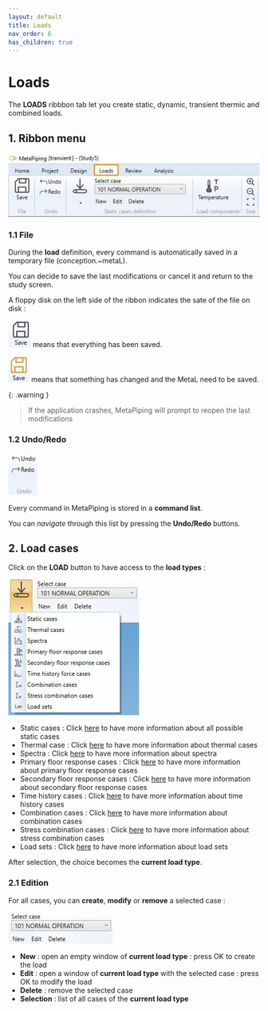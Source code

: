 ```yaml
---
layout: default
title: Loads
nav_order: 6
has_children: true
---
```


# Loads

The **LOADS** ribbbon tab let you create static, dynamic, transient thermic and combined loads.

## 1. Ribbon menu

![Image](../Images/Load1.jpg)

### 1.1 File

During the **load** definition, every command is automatically saved in a temporary file (conception.~metaL).

You can decide to save the last modifications or cancel it and return to the study screen.

A floppy disk on the left side of the ribbon indicates the sate of the file on disk :

![Image](../Images/Design5.jpg) means that everything has been saved.

![Image](../Images/Design6.jpg) means that something has changed and the MetaL need to be saved.

{: .warning }
>If the application crashes, MetaPiping will prompt to reopen the last modifications

### 1.2 Undo/Redo

![Image](../Images/Design7.jpg)

Every command in MetaPiping is stored in a **command list**.

You can *navigate* through this list by pressing the **Undo/Redo** buttons.

## 2. Load cases

Click on the **LOAD** button to have access to the **load types** :

![Image](../Images/Load2.jpg)

- Static cases : Click [here](https://documentation.metapiping.com/Loads/StaticCases/index.html) to have more information about all possible static cases
- Thermal case : Click [here](https://documentation.metapiping.com/Loads/ThermalCases.html) to have more information about thermal cases
- Spectra : Click [here](https://documentation.metapiping.com/Loads/Spectra.html) to have more information about spectra
- Primary floor response cases : Click [here](https://documentation.metapiping.com/Loads/PrimaryCases.html) to have more information about primary floor response cases
- Secondary floor response cases : Click [here](https://documentation.metapiping.com/Loads/SecondaryCases.html) to have more information about secondary floor response cases
- Time history cases : Click [here](https://documentation.metapiping.com/Loads/TimeHistoryCases.html) to have more information about time history cases
- Combination cases : Click [here](https://documentation.metapiping.com/Loads/CombinationCases.html) to have more information about combination cases
- Stress combination cases : Click [here](https://documentation.metapiping.com/Loads/StressCombinationCases.html) to have more information about stress combination cases
- Load sets : Click [here](https://documentation.metapiping.com/Loads/LoadSets.html) to have more information about load sets

After selection, the choice becomes the **current load type**.

### 2.1 Edition

For all cases, you can **create**, **modify** or **remove** a selected case :

![Image](../Images/Load8.jpg)

- **New** : open an empty window of **current load type** : press OK to create the load
- **Edit** : open a window of **current load type** with the selected case :  press OK to modify the load
- **Delete** : remove the selected case
- **Selection** : list of all cases of the **current load type**